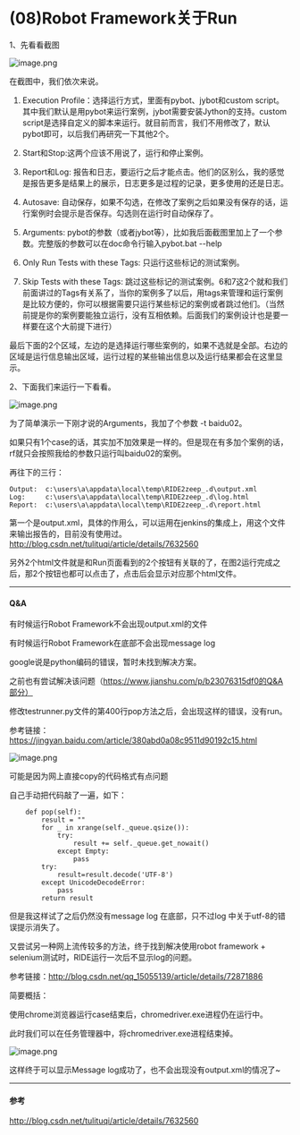 #  (08)Robot Framework关于Run

1、先看看截图

 ![image.png](http://upload-images.jianshu.io/upload_images/1683050-ebd874466b4acf41.png?imageMogr2/auto-orient/strip%7CimageView2/2/w/1240)



在截图中，我们依次来说。

1) Execution Profile：选择运行方式，里面有pybot、jybot和custom script。其中我们默认是用pybot来运行案例，jybot需要安装Jython的支持。custom script是选择自定义的脚本来运行。就目前而言，我们不用修改了，默认pybot即可，以后我们再研究一下其他2个。

2) Start和Stop:这两个应该不用说了，运行和停止案例。

3) Report和Log: 报告和日志，要运行之后才能点击。他们的区别么，我的感觉是报告更多是结果上的展示，日志更多是过程的记录，更多使用的还是日志。

4) Autosave: 自动保存，如果不勾选，在修改了案例之后如果没有保存的话，运行案例时会提示是否保存。勾选则在运行时自动保存了。

5) Arguments: pybot的参数（或者jybot等），比如我后面截图里加上了一个参数。完整版的参数可以在doc命令行输入pybot.bat --help

6) Only Run Tests with these Tags: 只运行这些标记的测试案例。

7) Skip Tests with these Tags: 跳过这些标记的测试案例。6和7这2个就和我们前面讲过的Tags有关系了，当你的案例多了以后，用tags来管理和运行案例是比较方便的，你可以根据需要只运行某些标记的案例或者跳过他们。（当然前提是你的案例要能独立运行，没有互相依赖。后面我们的案例设计也是要一样要在这个大前提下进行）

最后下面的2个区域，左边的是选择运行哪些案例的，如果不选就是全部。右边的区域是运行信息输出区域，运行过程的某些输出信息以及运行结果都会在这里显示。

 

2、下面我们来运行一下看看。

![image.png](http://upload-images.jianshu.io/upload_images/1683050-494eb363f8829911.png?imageMogr2/auto-orient/strip%7CimageView2/2/w/1240)

为了简单演示一下刚才说的Arguments，我加了个参数 -t baidu02。

如果只有1个case的话，其实加不加效果是一样的。但是现在有多加个案例的话，rf就只会按照我给的参数只运行叫baidu02的案例。

再往下的三行：

```
Output:  c:\users\a\appdata\local\temp\RIDE2zeep_.d\output.xml
Log:     c:\users\a\appdata\local\temp\RIDE2zeep_.d\log.html
Report:  c:\users\a\appdata\local\temp\RIDE2zeep_.d\report.html

```



第一个是output.xml，具体的作用么，可以运用在jenkins的集成上，用这个文件来输出报告的，目前没有使用过。http://blog.csdn.net/tulituqi/article/details/7632560

另外2个html文件就是和Run页面看到的2个按钮有关联的了，在图2运行完成之后，那2个按钮也都可以点击了，点击后会显示对应那个html文件。

------

####  Q&A

有时候运行Robot Framework不会出现output.xml的文件

有时候运行Robot Framework在底部不会出现message log

google说是python编码的错误，暂时未找到解决方案。

之前也有尝试解决该问题（https://www.jianshu.com/p/b23076315df0的Q&A部分）

修改testrunner.py文件的第400行pop方法之后，会出现这样的错误，没有run。

参考链接：https://jingyan.baidu.com/article/380abd0a08c9511d90192c15.html

 ![image.png](http://upload-images.jianshu.io/upload_images/1683050-c438852f86bf2a4c.png?imageMogr2/auto-orient/strip%7CimageView2/2/w/1240)

可能是因为网上直接copy的代码格式有点问题

自己手动把代码敲了一遍，如下：

```
    def pop(self):
        result = ""
        for _ in xrange(self._queue.qsize()):
            try:
                result += self._queue.get_nowait()
            except Empty:
                pass
        try:
            result=result.decode('UTF-8')
        except UnicodeDecodeError:
            pass
        return result
```

但是我这样试了之后仍然没有message log 在底部，只不过log 中关于utf-8的错误提示消失了。



又尝试另一种网上流传较多的方法，终于找到解决使用robot framework + selenium测试时，RIDE运行一次后不显示log的问题。

参考链接：http://blog.csdn.net/qq_15055139/article/details/72871886

简要概括：

使用chrome浏览器运行case结束后，chromedriver.exe进程仍在运行中。

此时我们可以在任务管理器中，将chromedriver.exe进程结束掉。

![image.png](http://upload-images.jianshu.io/upload_images/1683050-d9fb94849dfb0b25.png?imageMogr2/auto-orient/strip%7CimageView2/2/w/1240)


这样终于可以显示Message log成功了，也不会出现没有output.xml的情况了~

------





#### 参考

http://blog.csdn.net/tulituqi/article/details/7632560